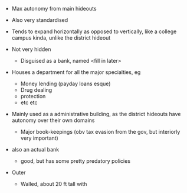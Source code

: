 - Max autonomy from main hideouts
- Also very standardised
- Tends to expand horizontally as opposed to vertically, like a college campus kinda, unlike the district hideout
- Not very hidden
	- Disguised as a bank, named \<fill in later\>
- Houses a department for all the major specialties, eg
	- Money lending (payday loans esque)
	- Drug dealing 
	- protection
	- etc etc
- Mainly used as a administrative building, as the district hideouts have autonomy over their own domains
	- Major book-keepings (obv tax evasion from the gov, but interiorly very important)
- also an actual bank
	- good, but has some pretty predatory policies

- Outer
	- Walled, about 20 ft tall with 
